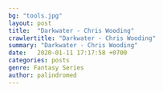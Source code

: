 ```yaml
---
bg: "tools.jpg"
layout: post
title:  "Darkwater - Chris Wooding"
crawlertitle: "Darkwater - Chris Wooding"
summary: "Darkwater - Chris Wooding"
date:   2020-01-11 17:17:58 +0700
categories: posts
genre: Fantasy Series
author: palindromed
---
```

